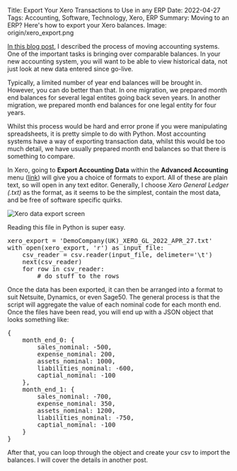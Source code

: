 Title: Export Your Xero Transactions to Use in any ERP 
Date: 2022-04-27
Tags: Accounting, Software, Technology, Xero, ERP
Summary: Moving to an ERP? Here's how to export your Xero balances.
Image: origin/xero_export.png

[In this blog post](migrating-accounting-systems.html), I described the process of moving accounting systems. One of the important tasks is bringing over comparable balances. In your new accounting system, you will want to be able to view historical data, not just look at new data entered since go-live.

Typically, a limited number of year end balances will be brought in. However, you can do better than that. In one migration, we prepared month end balances for several legal entites going back seven years. In another migration, we prepared month end balances for one legal entity for four years.

Whilst this process would be hard and error prone if you were manipulating spreadsheets, it is pretty simple to do with Python. Most accounting systems have a way of exporting transaction data, whilst this would be too much detail, we have usually prepared month end balances so that there is something to compare.

In Xero, going to **Export Accounting Data** within the **Advanced Accounting** menu ([link](https://go.xero.com/Settings/AdvancedAccounting)) will give you a choice of formats to export. All of these are plain text, so will open in any text editor. Generally, I choose *Xero General Ledger (.txt)* as the format, as it seems to be the simplest, contain the most data, and be free of software specific quirks. 

<img src="images/origin/xero_export.png" class="border img-responsive" alt="Xero data export screen">

Reading this file in Python is super easy.
<pre>
xero_export = 'DemoCompany(UK)_XERO_GL_2022_APR_27.txt'
with open(xero_export, 'r') as input_file:
	csv_reader = csv.reader(input_file, delimeter='\t')
	next(csv_reader)
	for row in csv_reader:
		# do stuff to the rows
</pre>

Once the data has been exported, it can then be arranged into a format to suit Netsuite, Dynamics, or even Sage50. The general process is that the script will aggregate the value of each nominal code for each month end. Once the files have been read, you will end up with a JSON object that looks something like:

<pre>
{
	month_end_0: {
		sales_nominal: -500,
		expense_nominal: 200,
		assets_nominal: 1000,
		liabilities_nominal: -600,
		captial_nominal: -100
	},
	month_end_1: {
		sales_nominal: -700,
		expense_nominal: 350,
		assets_nominal: 1200,
		liabilities_nominal: -750,
		captial_nominal: -100
	}
}
</pre>

After that, you can loop through the object and create your csv to import the balances. I will cover the details in another post.